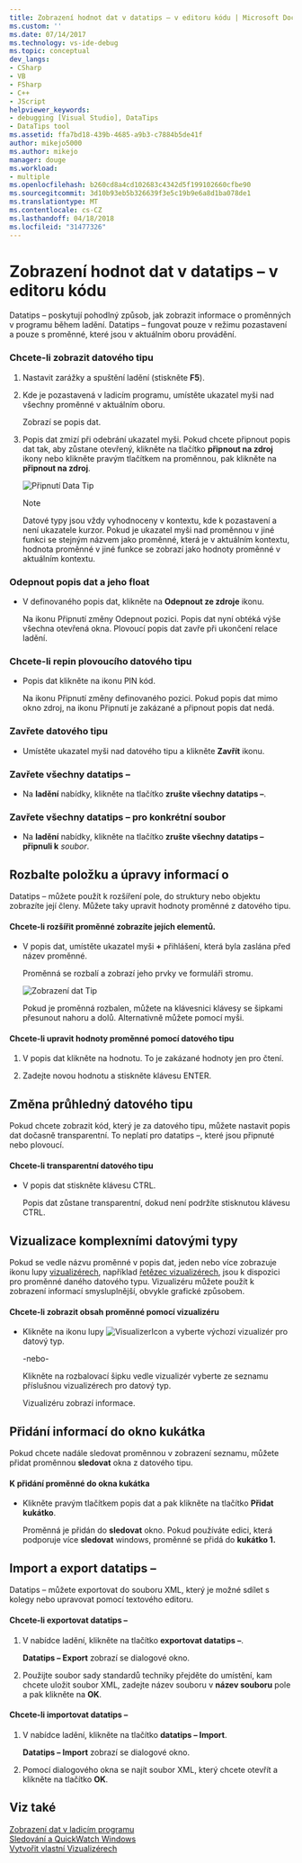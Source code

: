 ```yaml
---
title: Zobrazení hodnot dat v datatips – v editoru kódu | Microsoft Docs
ms.custom: ''
ms.date: 07/14/2017
ms.technology: vs-ide-debug
ms.topic: conceptual
dev_langs:
- CSharp
- VB
- FSharp
- C++
- JScript
helpviewer_keywords:
- debugging [Visual Studio], DataTips
- DataTips tool
ms.assetid: ffa7bd18-439b-4685-a9b3-c7884b5de41f
author: mikejo5000
ms.author: mikejo
manager: douge
ms.workload:
- multiple
ms.openlocfilehash: b260cd8a4cd102683c4342d5f199102660cfbe90
ms.sourcegitcommit: 3d10b93eb5b326639f3e5c19b9e6a8d1ba078de1
ms.translationtype: MT
ms.contentlocale: cs-CZ
ms.lasthandoff: 04/18/2018
ms.locfileid: "31477326"
---
```

# <a name="view-data-values-in-datatips-in-the-code-editor"></a>Zobrazení hodnot dat v datatips – v editoru kódu
Datatips – poskytují pohodlný způsob, jak zobrazit informace o proměnných v programu během ladění. Datatips – fungovat pouze v režimu pozastavení a pouze s proměnné, které jsou v aktuálním oboru provádění.
  
### <a name="to-display-a-datatip"></a>Chcete-li zobrazit datového tipu  
  
1. Nastavit zarážky a spuštění ladění (stiskněte **F5**).

2. Kde je pozastavená v ladicím programu, umístěte ukazatel myši nad všechny proměnné v aktuálním oboru.
  
     Zobrazí se popis dat.
  
3.  Popis dat zmizí při odebrání ukazatel myši. Pokud chcete připnout popis dat tak, aby zůstane otevřený, klikněte na tlačítko **připnout na zdroj** ikony nebo klikněte pravým tlačítkem na proměnnou, pak klikněte na **připnout na zdroj**.

    ![Připnutí Data Tip](../debugger/media/dbg-tips-data-tips-pinned.png "PinningDataTip")

    > [!NOTE]
    > Datové typy jsou vždy vyhodnoceny v kontextu, kde k pozastavení a není ukazatele kurzor. Pokud je ukazatel myši nad proměnnou v jiné funkci se stejným názvem jako proměnné, která je v aktuálním kontextu, hodnota proměnné v jiné funkce se zobrazí jako hodnoty proměnné v aktuálním kontextu.
  
### <a name="to-unpin-a-datatip-and-make-it-float"></a>Odepnout popis dat a jeho float  
  
-   V definovaného popis dat, klikněte na **Odepnout ze zdroje** ikonu.  
  
     Na ikonu Připnutí změny Odepnout pozici. Popis dat nyní obtéká výše všechna otevřená okna. Plovoucí popis dat zavře při ukončení relace ladění.  
  
### <a name="to-repin-a-floating-datatip"></a>Chcete-li repin plovoucího datového tipu  
  
-   Popis dat klikněte na ikonu PIN kód.  
  
     Na ikonu Připnutí změny definovaného pozici. Pokud popis dat mimo okno zdroj, na ikonu Připnutí je zakázané a připnout popis dat nedá.  
  
### <a name="to-close-a-datatip"></a>Zavřete datového tipu  
  
-   Umístěte ukazatel myši nad datového tipu a klikněte **Zavřít** ikonu.  
  
### <a name="to-close-all-datatips"></a>Zavřete všechny datatips –  
  
-   Na **ladění** nabídky, klikněte na tlačítko **zrušte všechny datatips –**.  
  
### <a name="to-close-all-datatips-for-a-specific-file"></a>Zavřete všechny datatips – pro konkrétní soubor  
  
-   Na **ladění** nabídky, klikněte na tlačítko **zrušte všechny datatips – připnuli k** *soubor*.  
  
## <a name="expand-and-edit-information"></a>Rozbalte položku a úpravy informací o  
 Datatips – můžete použít k rozšíření pole, do struktury nebo objektu zobrazíte její členy. Můžete taky upravit hodnoty proměnné z datového tipu.  
  
#### <a name="to-expand-a-variable-to-see-its-elements"></a>Chcete-li rozšířit proměnné zobrazíte jejích elementů.  
  
-   V popis dat, umístěte ukazatel myši **+** přihlášení, která byla zaslána před název proměnné.  
  
    Proměnná se rozbalí a zobrazí jeho prvky ve formuláři stromu.

    ![Zobrazení dat Tip](../debugger/media/dbg-tour-data-tips.gif "zobrazení dat tipu")
  
    Pokud je proměnná rozbalen, můžete na klávesnici klávesy se šipkami přesunout nahoru a dolů. Alternativně můžete pomocí myši.  
  
#### <a name="to-edit-the-value-of-a-variable-using-a-datatip"></a>Chcete-li upravit hodnoty proměnné pomocí datového tipu  
  
1.  V popis dat klikněte na hodnotu. To je zakázané hodnoty jen pro čtení.  
  
2.  Zadejte novou hodnotu a stiskněte klávesu ENTER.  
  
## <a name="making-a-datatip-transparent"></a>Změna průhledný datového tipu  
 Pokud chcete zobrazit kód, který je za datového tipu, můžete nastavit popis dat dočasně transparentní. To neplatí pro datatips –, které jsou připnuté nebo plovoucí.  
  
#### <a name="to-make-a-datatip-transparent"></a>Chcete-li transparentní datového tipu  
  
-   V popis dat stiskněte klávesu CTRL.  
  
     Popis dat zůstane transparentní, dokud není podržíte stisknutou klávesu CTRL.  
  
## <a name="visualize-complex-data-types"></a>Vizualizace komplexními datovými typy  
 Pokud se vedle názvu proměnné v popis dat, jeden nebo více zobrazuje ikonu lupy [vizualizérech](../debugger/create-custom-visualizers-of-data.md), například [řetězec vizualizérech](../debugger/string-visualizer-dialog-box.md), jsou k dispozici pro proměnné daného datového typu. Vizualizéru můžete použít k zobrazení informací smysluplnější, obvykle grafické způsobem.
  
#### <a name="to-view-the-contents-of-a-variable-using-a-visualizer"></a>Chcete-li zobrazit obsah proměnné pomocí vizualizéru  
  
-   Klikněte na ikonu lupy ![VisualizerIcon](../debugger/media/dbg-tips-visualizer-icon.png "vizualizér ikonu") a vyberte výchozí vizualizér pro datový typ.  
  
     -nebo-  
  
     Klikněte na rozbalovací šipku vedle vizualizér vyberte ze seznamu příslušnou vizualizérech pro datový typ.  
  
     Vizualizéru zobrazí informace.  
  
## <a name="add-information-to-a-watch-window"></a>Přidání informací do okno kukátka  
 Pokud chcete nadále sledovat proměnnou v zobrazení seznamu, můžete přidat proměnnou **sledovat** okna z datového tipu.  
  
#### <a name="to-add-a-variable-to-the-watch-window"></a>K přidání proměnné do okna kukátka  
  
-   Klikněte pravým tlačítkem popis dat a pak klikněte na tlačítko **Přidat kukátko**.  
  
     Proměnná je přidán do **sledovat** okno. Pokud používáte edici, která podporuje více **sledovat** windows, proměnné se přidá do **kukátko 1.**  
  
## <a name="import-and-export-datatips"></a>Import a export datatips –  
 Datatips – můžete exportovat do souboru XML, který je možné sdílet s kolegy nebo upravovat pomocí textového editoru.  
  
#### <a name="to-export-datatips"></a>Chcete-li exportovat datatips –  
  
1.  V nabídce ladění, klikněte na tlačítko **exportovat datatips –**.  
  
     **Datatips – Export** zobrazí se dialogové okno.  
  
2.  Použijte soubor sady standardů techniky přejděte do umístění, kam chcete uložit soubor XML, zadejte název souboru v **název souboru** pole a pak klikněte na **OK**.  
  
#### <a name="to-import-datatips"></a>Chcete-li importovat datatips –  
  
1.  V nabídce ladění, klikněte na tlačítko **datatips – Import**.  
  
     **Datatips – Import** zobrazí se dialogové okno.  
  
2.  Pomocí dialogového okna se najít soubor XML, který chcete otevřít a klikněte na tlačítko **OK**.  
  
## <a name="see-also"></a>Viz také  
 [Zobrazení dat v ladicím programu](../debugger/viewing-data-in-the-debugger.md)   
 [Sledování a QuickWatch Windows](../debugger/watch-and-quickwatch-windows.md)   
 [Vytvořit vlastní Vizualizérech](../debugger/create-custom-visualizers-of-data.md)   